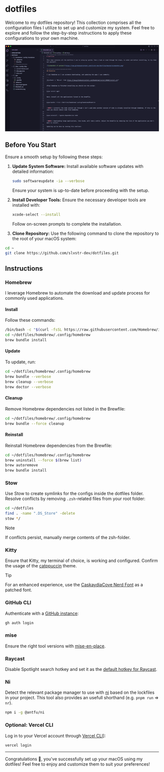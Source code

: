 # dotfiles

Welcome to my dotfiles repository! This collection comprises all the configuration files I utilize to set up and customize my system. Feel free to explore and follow the step-by-step instructions to apply these configurations to your own machine.

![Screenshot of project](https://raw.githubusercontent.com/slvstr-dev/dotfiles/master/screenshot.png)

## Before You Start

Ensure a smooth setup by following these steps:

1. **Update System Software:**
   Install available software updates with detailed information:

   ```bash
   sudo softwareupdate -ia --verbose
   ```

   Ensure your system is up-to-date before proceeding with the setup.

2. **Install Developer Tools:**
   Ensure the necessary developer tools are installed with:

   ```bash
   xcode-select --install
   ```

   Follow on-screen prompts to complete the installation.

3. **Clone Repository:**
   Use the following command to clone the repository to the root of your macOS system:

```bash
cd ~
git clone https://github.com/slvstr-dev/dotfiles.git
```

## Instructions

### Homebrew

I leverage Homebrew to automate the download and update process for commonly used applications.

#### Install

Follow these commands:

```bash
/bin/bash -c "$(curl -fsSL https://raw.githubusercontent.com/Homebrew/install/HEAD/install.sh)"
cd ~/dotfiles/homebrew/.config/homebrew
brew bundle install
```

#### Update

To update, run:

```bash
cd ~/dotfiles/homebrew/.config/homebrew
brew bundle --verbose
brew cleanup --verbose
brew doctor --verbose
```

#### Cleanup

Remove Homebrew dependencies not listed in the Brewfile:

```bash
cd ~/dotfiles/homebrew/.config/homebrew
brew bundle --force cleanup
```

#### Reinstall

Reinstall Homebrew dependencies from the Brewfile:

```bash
cd ~/dotfiles/homebrew/.config/homebrew
brew uninstall --force $(brew list)
brew autoremove
brew bundle install
```

### Stow

Use Stow to create symlinks for the configs inside the dotfiles folder. Resolve conflicts by removing `.zsh`-related files from your root folder:

```bash
cd ~/dotfiles
find . -name ".DS_Store" -delete
stow */
```

> [!NOTE]
> If conflicts persist, manually merge contents of the zsh-folder.

### Kitty

Ensure that Kitty, my terminal of choice, is working and configured. Confirm the usage of the [catppuccin](https://github.com/catppuccin/kitty) theme.

> [!TIP]
> For an enhanced experience, use the [CaskaydiaCove Nerd Font](https://www.nerdfonts.com/font-downloads) as a patched font.

### GitHub CLI

Authenticate with a [GitHub instance](https://cli.github.com/manual/):

```bash
gh auth login
```

### mise

Ensure the right tool versions with [mise-en-place](https://github.com/jdx/mise).

### Raycast

Disable Spotlight search hotkey and set it as the [default hotkey for Raycast](https://manual.raycast.com/hotkey).

### Ni

Detect the relevant package manager to use with [ni](https://github.com/antfu/ni) based on the lockfiles in your project. This tool also provides an usefull shorthand (e.g. `pnpm run` => `nr`).

```bash
npm i -g @antfu/ni
```

### Optional: Vercel CLI

Log in to your Vercel account through [Vercel CLI](https://vercel.com/docs/cli)]:

```bash
vercel login
```

---

Congratulations 🎉, you've successfully set up your macOS using my dotfiles! Feel free to enjoy and customize them to suit your preferences!
